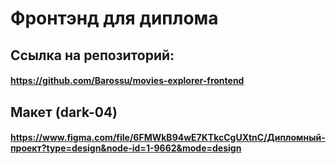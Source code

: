 # Фронтэнд для диплома

## Ссылка на репозиторий:

#### https://github.com/Barossu/movies-explorer-frontend

## Макет (dark-04)

#### https://www.figma.com/file/6FMWkB94wE7KTkcCgUXtnC/Дипломный-проект?type=design&node-id=1-9662&mode=design
